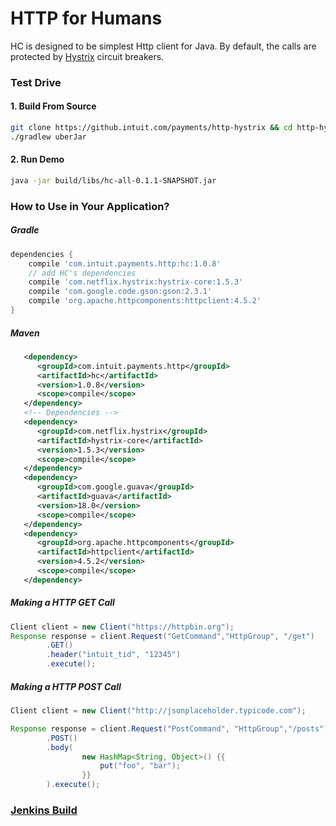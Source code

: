 # HTTP for Humans

HC is designed to be simplest Http client for Java. By default, the calls are protected by [Hystrix](https://github.com/Netflix/Hystrix/wiki) circuit breakers.


### Test Drive

#### 1. Build From Source

```sh
git clone https://github.intuit.com/payments/http-hystrix && cd http-hystrix
./gradlew uberJar
```

#### 2. Run Demo

```sh
java -jar build/libs/hc-all-0.1.1-SNAPSHOT.jar
```


### How to Use in Your Application?

##### Gradle
```groovy
dependencies {
    compile 'com.intuit.payments.http:hc:1.0.8'
    // add HC's dependencies
    compile 'com.netflix.hystrix:hystrix-core:1.5.3'
    compile 'com.google.code.gson:gson:2.3.1'
    compile 'org.apache.httpcomponents:httpclient:4.5.2'
}
```

##### Maven
```xml
   <dependency>
      <groupId>com.intuit.payments.http</groupId>
      <artifactId>hc</artifactId>
      <version>1.0.8</version>
      <scope>compile</scope>
   </dependency>
   <!-- Dependencies -->
   <dependency>
      <groupId>com.netflix.hystrix</groupId>
      <artifactId>hystrix-core</artifactId>
      <version>1.5.3</version>
      <scope>compile</scope>
   </dependency>
   <dependency>
      <groupId>com.google.guava</groupId>
      <artifactId>guava</artifactId>
      <version>18.0</version>
      <scope>compile</scope>
   </dependency>
   <dependency>
      <groupId>org.apache.httpcomponents</groupId>
      <artifactId>httpclient</artifactId>
      <version>4.5.2</version>
      <scope>compile</scope>
   </dependency>
```

##### Making a HTTP GET Call

```java
Client client = new Client("https://httpbin.org");
Response response = client.Request("GetCommand","HttpGroup", "/get")
        .GET()
        .header("intuit_tid", "12345")
        .execute();

```


##### Making a HTTP POST Call

```java
Client client = new Client("http://jsonplaceholder.typicode.com");

Response response = client.Request("PostCommand", "HttpGroup","/posts")
        .POST()
        .body(
                new HashMap<String, Object>() {{
                    put("foo", "bar");
                }}
        ).execute();

```


### [Jenkins Build](https://build.intuit.com/payments/blue/organizations/jenkins/payments%2Fhttp-hystrix%2Fhttp-hystrix/activity) 
